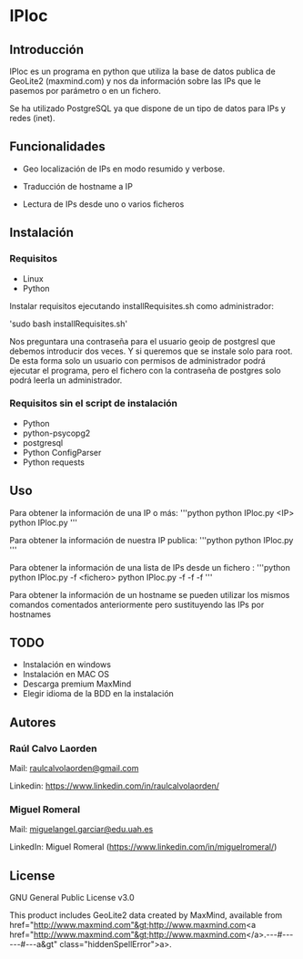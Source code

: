 # IPloc

## Introducción

IPloc es un programa en python que utiliza la base de datos publica de GeoLite2 (maxmind.com) y nos da información sobre las IPs que le pasemos por parámetro o en un fichero.

Se ha utilizado PostgreSQL ya que dispone de un tipo de datos para IPs y redes (inet).

## Funcionalidades
* Geo localización de IPs en modo resumido y verbose.

* Traducción de hostname a IP

* Lectura de IPs desde uno o varios ficheros

## Instalación
### Requisitos
* Linux
* Python

Instalar requisitos ejecutando installRequisites.sh como administrador:

'sudo bash installRequisites.sh'

Nos preguntara una contraseña para el usuario geoip de postgresl que debemos introducir dos veces. Y si queremos que se instale solo para root. De esta forma solo un usuario con permisos de administrador podrá ejecutar el programa, pero el fichero con la contraseña de postgres solo podrá leerla un administrador.

### Requisitos sin el script de instalación
* Python
* python-psycopg2
* postgresql
* Python ConfigParser
* Python requests

## Uso

Para obtener la información de una IP o más:
'''python
python IPloc.py <IP&gt;
python IPloc.py <IP1> <IP2> <IP3>
'''

Para obtener la información de nuestra IP publica:
'''python
python IPloc.py
'''

Para obtener la información de una lista de IPs desde un fichero :
'''python
python IPloc.py -f <fichero&gt;
python IPloc.py -f <fichero1> -f <fichero2> -f <fichero3>
'''

Para obtener la información de un hostname se pueden utilizar los mismos comandos comentados anteriormente pero sustituyendo las IPs por hostnames

## TODO
* Instalación en windows
* Instalación en MAC OS
* Descarga premium MaxMind
* Elegir idioma de la BDD en la instalación

## Autores

### Raúl Calvo Laorden

Mail: raulcalvolaorden@gmail.com

Linkedin: https://www.linkedin.com/in/raulcalvolaorden/

### Miguel Romeral

Mail: miguelangel.garciar@edu.uah.es

LinkedIn: Miguel Romeral (https://www.linkedin.com/in/miguelromeral/)

## License

GNU General Public License v3.0

This product includes GeoLite2 data created by MaxMind, available from
href="http://www.maxmind.com"&gt;http://www.maxmind.com<a href="http://www.maxmind.com"&gt;http://www.maxmind.com</a&gt;.---#------#---a&gt" class="hiddenSpellError">a&gt;.
